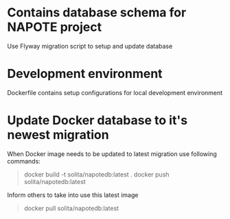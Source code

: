 # Contains database schema for NAPOTE project

Use Flyway migration script to setup and update database

# Development environment

Dockerfile contains setup configurations for local development environment

# Update Docker database to it's newest migration

When Docker image needs to be updated to latest migration use following commands:

> docker build -t solita/napotedb:latest .
> docker push solita/napotedb:latest


Inform others to take into use this latest image

> docker pull solita/napotedb:latest
